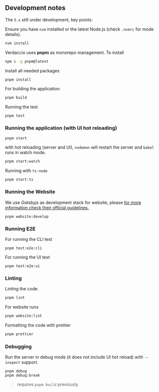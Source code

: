 ## Development notes

The `5.x` still under development, key points:

Ensure you have `nvm` installed or the latest Node.js (check `.nvmrc`
for mode details).

```bash
nvm install
```

Verdaccio uses **pnpm** as monorepo management. To install

```bash
npm i -g pnpm@latest
```

Install all needed packages

```bash
pnpm install
```

For building the application:

```bash
pnpm build
```

Running the test

```
pnpm test
```

### Running the application (with UI hot reloading)

```bash
pnpm start
```

with hot reloading (server and UI), `nodemon` will restart the server and `babel` runs
in watch mode.

```bash
pnpm start:watch
```

Running with `ts-node`

```
pnpm start:ts
```

### Running the Website

We use _Gatsbyjs_ as development stack for website,
please [for more information check their official guidelines.](https://www.gatsbyjs.com/docs/quick-start/)

```
pnpm website:develop
```

### Running E2E

For running the CLI test

```
pnpm test:e2e:cli
```

For running the UI test

```
pnpm test:e2e:ui
```

### Linting

Linting the code.

```bash
pnpm lint
```

For website runs

```bash
pnpm website:lint
```

Formatting the code with prettier

```bash
pnpm prettier
```

### Debugging

Run the server in debug mode (it does not include UI hot reload)
with `--inspect` support.

```
pnpm debug
pnpm debug:break
```

> requires `pnpm build` previously
